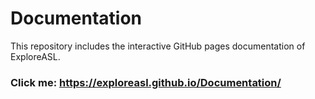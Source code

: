 # Documentation
This repository includes the interactive GitHub pages documentation of ExploreASL.

### Click me: https://exploreasl.github.io/Documentation/


